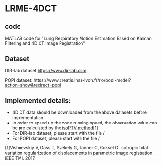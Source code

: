 # LRME-4DCT

## code

MATLAB code for "Lung Respiratory Motion Estimation Based on Kalman Filtering and 4D CT Image Registration"

## Dataset

DIR-lab dataset:https://www.dir-lab.com

POPI dataset: https://www.creatis.insa-lyon.fr/rio/popi-model?action=show&redirect=popi

## Implemented details:

- 4D CT data should be downloaded from the above datasets before implementation.
- In order to speed up the code running speed, the observation value can be pre calculated by the [isoPTV method](https://github.com/visva89/pTVreg)[1]
- For DIR-lab dataset, please start with the file / 
- For POPI dataset, please start with the file /

[1]Vishnevskiy V, Gass T, Szekely G, Tanner C, Goksel O. Isotropic total variation regularization of displacements in parametric image registration. IEEE TMI. 2017.
